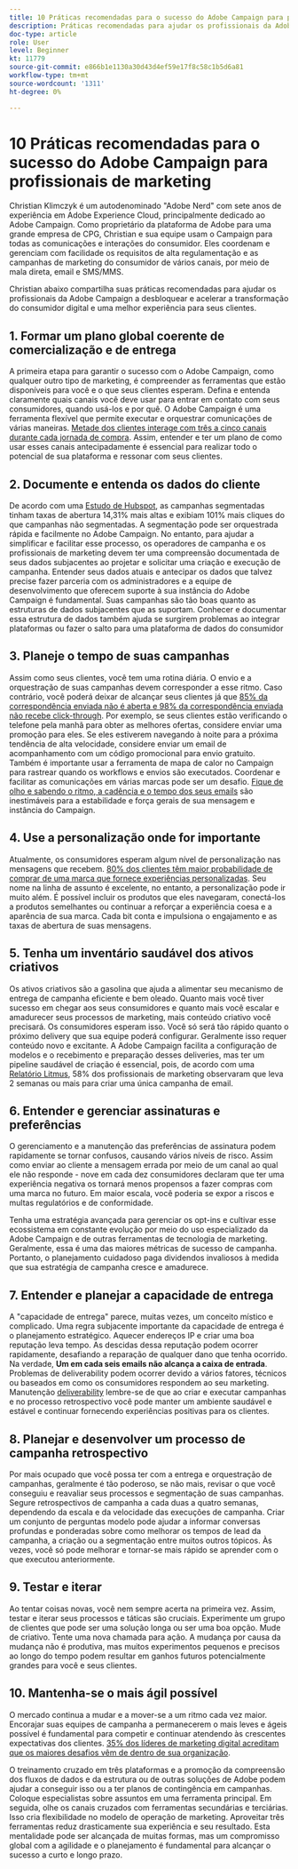 ```yaml
---
title: 10 Práticas recomendadas para o sucesso do Adobe Campaign para profissionais de marketing
description: Práticas recomendadas para ajudar os profissionais da Adobe Campaign a desbloquear e acelerar a transformação do consumidor digital e uma melhor experiência para seus clientes.
doc-type: article
role: User
level: Beginner
kt: 11779
source-git-commit: e866b1e1130a30d43d4ef59e17f8c58c1b5d6a81
workflow-type: tm+mt
source-wordcount: '1311'
ht-degree: 0%

---
```



# 10 Práticas recomendadas para o sucesso do Adobe Campaign para profissionais de marketing

Christian Klimczyk é um autodenominado &quot;Adobe Nerd&quot; com sete anos de experiência em Adobe Experience Cloud, principalmente dedicado ao Adobe Campaign. Como proprietário da plataforma de Adobe para uma grande empresa de CPG, Christian e sua equipe usam o Campaign para todas as comunicações e interações do consumidor. Eles coordenam e gerenciam com facilidade os requisitos de alta regulamentação e as campanhas de marketing do consumidor de vários canais, por meio de mala direta, email e SMS/MMS.

Christian abaixo compartilha suas práticas recomendadas para ajudar os profissionais da Adobe Campaign a desbloquear e acelerar a transformação do consumidor digital e uma melhor experiência para seus clientes.


## 1. Formar um plano global coerente de comercialização e de entrega

A primeira etapa para garantir o sucesso com o Adobe Campaign, como qualquer outro tipo de marketing, é compreender as ferramentas que estão disponíveis para você e o que seus clientes esperam. Defina e entenda claramente quais canais você deve usar para entrar em contato com seus consumidores, quando usá-los e por quê. O Adobe Campaign é uma ferramenta flexível que permite executar e orquestrar comunicações de várias maneiras. [Metade dos clientes interage com três a cinco canais durante cada jornada de compra](https://www.mckinsey.com/capabilities/operations/our-insights/redefine-the-omnichannel-approach-focus-on-what-truly-matters). Assim, entender e ter um plano de como usar esses canais antecipadamente é essencial para realizar todo o potencial de sua plataforma e ressonar com seus clientes.


## 2. Documente e entenda os dados do cliente

De acordo com uma [Estudo de Hubspot](https://www.linkedin.com/pulse/customer-segmentation-effective-b2b-business-industry-sabreen), as campanhas segmentadas tinham taxas de abertura 14,31% mais altas e exibiam 101% mais cliques do que campanhas não segmentadas. A segmentação pode ser orquestrada rápida e facilmente no Adobe Campaign. No entanto, para ajudar a simplificar e facilitar esse processo, os operadores de campanha e os profissionais de marketing devem ter uma compreensão documentada de seus dados subjacentes ao projetar e solicitar uma criação e execução de campanha. Entender seus dados atuais e antecipar os dados que talvez precise fazer parceria com os administradores e a equipe de desenvolvimento que oferecem suporte à sua instância do Adobe Campaign é fundamental. Suas campanhas são tão boas quanto as estruturas de dados subjacentes que as suportam. Conhecer e documentar essa estrutura de dados também ajuda se surgirem problemas ao integrar plataformas ou fazer o salto para uma plataforma de dados do consumidor


## 3. Planeje o tempo de suas campanhas

Assim como seus clientes, você tem uma rotina diária. O envio e a orquestração de suas campanhas devem corresponder a esse ritmo. Caso contrário, você poderá deixar de alcançar seus clientes já que [85% da correspondência enviada não é aberta e 98% da correspondência enviada não recebe click-through](https://www.validity.com/resource-center/state-of-email-2021/). Por exemplo, se seus clientes estão verificando o telefone pela manhã para obter as melhores ofertas, considere enviar uma promoção para eles. Se eles estiverem navegando à noite para a próxima tendência de alta velocidade, considere enviar um email de acompanhamento com um código promocional para envio gratuito. Também é importante usar a ferramenta de mapa de calor no Campaign para rastrear quando os workflows e envios são executados. Coordenar e facilitar as comunicações em várias marcas pode ser um desafio. [Fique de olho e sabendo o ritmo, a cadência e o tempo dos seus emails](https://experienceleaguecommunities.adobe.com/t5/adobe-campaign-classic-blogs/predictive-send-time-optimization-with-adobe-campaign/ba-p/561554) são inestimáveis para a estabilidade e força gerais de sua mensagem e instância do Campaign.


## 4. Use a personalização onde for importante

Atualmente, os consumidores esperam algum nível de personalização nas mensagens que recebem. [80% dos clientes têm maior probabilidade de comprar de uma marca que fornece experiências personalizadas](https://us.epsilon.com/power-of-me). Seu nome na linha de assunto é excelente, no entanto, a personalização pode ir muito além. É possível incluir os produtos que eles navegaram, conectá-los a produtos semelhantes ou continuar a reforçar a experiência coesa e a aparência de sua marca. Cada bit conta e impulsiona o engajamento e as taxas de abertura de suas mensagens.


## 5. Tenha um inventário saudável dos ativos criativos

Os ativos criativos são a gasolina que ajuda a alimentar seu mecanismo de entrega de campanha eficiente e bem oleado. Quanto mais você tiver sucesso em chegar aos seus consumidores e quanto mais você escalar e amadurecer seus processos de marketing, mais conteúdo criativo você precisará. Os consumidores esperam isso. Você só será tão rápido quanto o próximo delivery que sua equipe poderá configurar. Geralmente isso requer conteúdo novo e excitante. A Adobe Campaign facilita a configuração de modelos e o recebimento e preparação desses deliveries, mas ter um pipeline saudável de criação é essencial, pois, de acordo com uma [Relatório Litmus](https://www.litmus.com/resources/state-of-email/), 58% dos profissionais de marketing observaram que leva 2 semanas ou mais para criar uma única campanha de email.


## 6. Entender e gerenciar assinaturas e preferências

O gerenciamento e a manutenção das preferências de assinatura podem rapidamente se tornar confusos, causando vários níveis de risco. Assim como enviar ao cliente a mensagem errada por meio de um canal ao qual ele não responde - nove em cada dez consumidores declaram que ter uma experiência negativa os tornará menos propensos a fazer compras com uma marca no futuro. Em maior escala, você poderia se expor a riscos e multas regulatórios e de conformidade.

Tenha uma estratégia avançada para gerenciar os opt-ins e cultivar esse ecossistema em constante evolução por meio do uso especializado da Adobe Campaign e de outras ferramentas de tecnologia de marketing. Geralmente, essa é uma das maiores métricas de sucesso de campanha. Portanto, o planejamento cuidadoso paga dividendos invaliosos à medida que sua estratégia de campanha cresce e amadurece.


## 7. Entender e planejar a capacidade de entrega

A &quot;capacidade de entrega&quot; parece, muitas vezes, um conceito místico e complicado. Uma regra subjacente importante da capacidade de entrega é o planejamento estratégico. Aquecer endereços IP e criar uma boa reputação leva tempo. As descidas dessa reputação podem ocorrer rapidamente, desafiando a reparação de qualquer dano que tenha ocorrido. Na verdade, **Um em cada seis emails não alcança a caixa de entrada**. Problemas de deliverability podem ocorrer devido a vários fatores, técnicos ou baseados em como os consumidores respondem ao seu marketing. Manutenção [deliverability](https://business.adobe.com/products/campaign/email-deliverability.html) lembre-se de que ao criar e executar campanhas e no processo retrospectivo você pode manter um ambiente saudável e estável e continuar fornecendo experiências positivas para os clientes.


## 8. Planejar e desenvolver um processo de campanha retrospectivo

Por mais ocupado que você possa ter com a entrega e orquestração de campanhas, geralmente é tão poderoso, se não mais, revisar o que você conseguiu e reavaliar seus processos e segmentação de suas campanhas. Segure retrospectivos de campanha a cada duas a quatro semanas, dependendo da escala e da velocidade das execuções de campanha. Criar um conjunto de perguntas modelo pode ajudar a informar conversas profundas e ponderadas sobre como melhorar os tempos de lead da campanha, a criação ou a segmentação entre muitos outros tópicos. Às vezes, você só pode melhorar e tornar-se mais rápido se aprender com o que executou anteriormente.



## 9. Testar e iterar

Ao tentar coisas novas, você nem sempre acerta na primeira vez. Assim, testar e iterar seus processos e táticas são cruciais. Experimente um grupo de clientes que pode ser uma solução longa ou ser uma boa opção. Mude de criativo. Tente uma nova chamada para ação. A mudança por causa da mudança não é produtiva, mas muitos experimentos pequenos e precisos ao longo do tempo podem resultar em ganhos futuros potencialmente grandes para você e seus clientes.



## 10. Mantenha-se o mais ágil possível

O mercado continua a mudar e a mover-se a um ritmo cada vez maior. Encorajar suas equipes de campanha a permanecerem o mais leves e ágeis possível é fundamental para competir e continuar atendendo às crescentes expectativas dos clientes. [35% dos líderes de marketing digital acreditam que os maiores desafios vêm de dentro de sua organização](https://www.gartner.com/en/newsroom/press-releases/gartner-says-35--of-digital-marketing-leaders-believe-the-bigges).

O treinamento cruzado em três plataformas e a promoção da compreensão dos fluxos de dados e da estrutura ou de outras soluções de Adobe podem ajudar a conseguir isso ou a ter planos de contingência em campanhas. Coloque especialistas sobre assuntos em uma ferramenta principal. Em seguida, olhe os canais cruzados com ferramentas secundárias e terciárias. Isso cria flexibilidade no modelo de operação de marketing. Aproveitar três ferramentas reduz drasticamente sua experiência e seu resultado. Esta mentalidade pode ser alcançada de muitas formas, mas um compromisso global com a agilidade e o planejamento é fundamental para alcançar o sucesso a curto e longo prazo.
